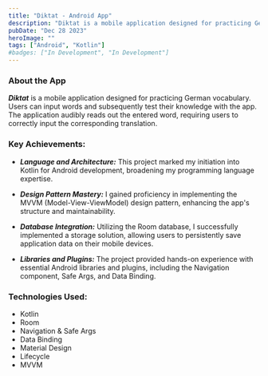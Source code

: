 ```yaml
---
title: "Diktat - Android App"
description: "Diktat is a mobile application designed for practicing German vocabulary. Users can input words and subsequently test their knowledge with the app. The application audibly reads out the entered word, requiring users to correctly input the corresponding translation."
pubDate: "Dec 28 2023"
heroImage: ""
tags: ["Android", "Kotlin"]
#badges: ["In Development", "In Development"]
---
```


### About the App

***Diktat*** is a mobile application designed for practicing German vocabulary. Users can input words and subsequently test their knowledge with the app. The application audibly reads out the entered word, requiring users to correctly input the corresponding translation.

### Key Achievements:

- ***Language and Architecture:*** This project marked my initiation into Kotlin for Android development, broadening my programming language expertise.

- ***Design Pattern Mastery:*** I gained proficiency in implementing the MVVM (Model-View-ViewModel) design pattern, enhancing the app's structure and maintainability.

- ***Database Integration:*** Utilizing the Room database, I successfully implemented a storage solution, allowing users to persistently save application data on their mobile devices.

- ***Libraries and Plugins:*** The project provided hands-on experience with essential Android libraries and plugins, including the Navigation component, Safe Args, and Data Binding.

### Technologies Used:

- Kotlin
- Room
- Navigation & Safe Args
- Data Binding
- Material Design
- Lifecycle
- MVVM 








